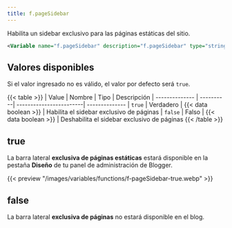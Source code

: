 ```yaml
---
title: f.pageSidebar
---
```


Habilita un sidebar exclusivo para las páginas estáticas del sitio.

```xml
<Variable name="f.pageSidebar" description="f.pageSidebar" type="string" value="false"/>
```

## Valores disponibles

Si el valor ingresado no es válido, el valor por defecto será `true`.

{{< table >}}
| Value          | Nombre    | Tipo                    | Descripción
| -------------- | ----------| ------------------------| --------------
| `true`         | Verdadero | {{< data boolean >}}    | Habilita el sidebar exclusivo de páginas
| `false`        | Falso     | {{< data boolean >}}    | Deshabilita el sidebar exclusivo de páginas
{{< /table >}}


## true

La barra lateral **exclusiva de páginas estáticas** estará disponible en la pestaña **Diseño** de tu panel de administración de Blogger.

{{< preview "/images/variables/functions/f-pageSidebar-true.webp" >}}

## false

La barra lateral **exclusiva de páginas** no estará disponible en el blog.
